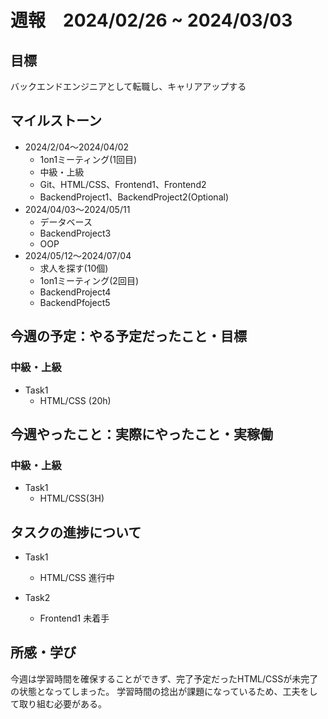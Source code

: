 # 週報　2024/02/26 ~ 2024/03/03

## 目標
バックエンドエンジニアとして転職し、キャリアアップする

## マイルストーン
- 2024/2/04〜2024/04/02
    - 1on1ミーティング(1回目)
    - 中級・上級
    - Git、HTML/CSS、Frontend1、Frontend2
    - BackendProject1、BackendProject2(Optional)
- 2024/04/03〜2024/05/11
    - データベース
    - BackendProject3
    - OOP
- 2024/05/12〜2024/07/04
    - 求人を探す(10個)
    - 1on1ミーティング(2回目)
    - BackendProject4
    - BackendPfoject5

## 今週の予定：やる予定だったこと・目標
### 中級・上級
- Task1
    - HTML/CSS (20h)

## 今週やったこと：実際にやったこと・実稼働
### 中級・上級
- Task1
    - HTML/CSS(3H)

## タスクの進捗について
- Task1
    - HTML/CSS 進行中

- Task2
    - Frontend1 未着手


## 所感・学び
今週は学習時間を確保することができず、完了予定だったHTML/CSSが未完了の状態となってしまった。
学習時間の捻出が課題になっているため、工夫をして取り組む必要がある。